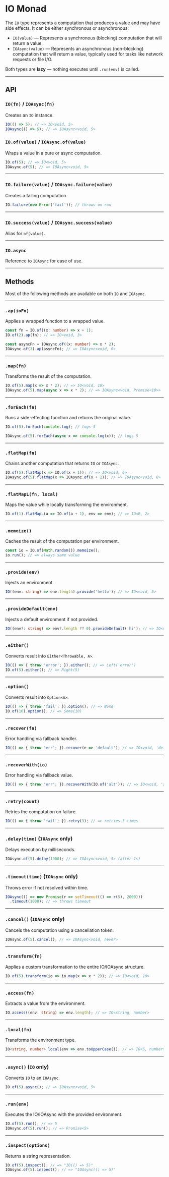 # IO Monad

The `IO` type represents a computation that produces a value and may have side effects. It can be either synchronous or asynchronous:

- `IO(value)` — Represents a synchronous (blocking) computation that will return a value.
- `IOAsync(value)` — Represents an asynchronous (non-blocking) computation that will return a value, typically used for tasks like network requests or file I/O.

Both types are **lazy** — nothing executes until `.run(env)` is called.

---

## API

### `IO(fn)` / `IOAsync(fn)`

Creates an `IO` instance. 

```ts
IO(() => 5); // => IO<void, 5>
IOAsync(() => 5); // => IOAsync<void, 5>
```

### `IO.of(value)` / `IOAsync.of(value)`

Wraps a value in a pure or async computation.

```ts
IO.of(5); // => IO<void, 5>
IOAsync.of(5); // => IOAsync<void, 5>
```

---

### `IO.failure(value)` / `IOAsync.failure(value)`

Creates a failing computation.

```ts
IO.failure(new Error('fail')); // throws on run
```

---

### `IO.success(value)` / `IOAsync.success(value)`

Alias for `of(value)`.

---

### `IO.async`

Reference to `IOAsync` for ease of use.

---

## Methods

Most of the following methods are available on both `IO` and `IOAsync`.

---

### `.ap(ioFn)`

Applies a wrapped function to a wrapped value.

```ts
const fn = IO.of((x: number) => x + 1);
IO.of(2).ap(fn); // => IO<void, 3>

const asyncFn = IOAsync.of((x: number) => x * 2);
IOAsync.of(3).ap(asyncFn); // => IOAsync<void, 6>
```

---

### `.map(fn)`

Transforms the result of the computation.

```ts
IO.of(5).map(x => x * 2); // => IO<void, 10>
IOAsync.of(5).map(async x => x * 2); // => IOAsync<void, Promise<10>>
```

---

### `.forEach(fn)`

Runs a side-effecting function and returns the original value.

```ts
IO.of(5).forEach(console.log); // logs 5

IOAsync.of(5).forEach(async x => console.log(x)); // logs 5
```

---

### `.flatMap(fn)`

Chains another computation that returns `IO` or `IOAsync`.

```ts
IO.of(5).flatMap(x => IO.of(x + 1)); // => IO<void, 6>
IOAsync.of(5).flatMap(x => IOAsync.of(x + 1)); // => IOAsync<void, 6>
```

---

### `.flatMapL(fn, local)`

Maps the value while locally transforming the environment.

```ts
IO.of(1).flatMapL(a => IO.of(a + 1), env => env); // => IO<R, 2>
```

---

### `.memoize()`

Caches the result of the computation per environment.

```ts
const io = IO.of(Math.random()).memoize();
io.run(); // => always same value
```

---

### `.provide(env)`

Injects an environment.

```ts
IO((env: string) => env.length).provide('hello'); // => IO<void, 5>
```

---

### `.provideDefault(env)`

Injects a default environment if not provided.

```ts
IO((env?: string) => env?.length ?? 0).provideDefault('hi'); // => IO<void, 2>
```

---

### `.either()`

Converts result into `Either<Throwable, A>`.

```ts
IO(() => { throw 'error'; }).either(); // => Left('error')
IO.of(5).either(); // => Right(5)
```

---

### `.option()`

Converts result into `Option<A>`.

```ts
IO(() => { throw 'fail'; }).option(); // => None
IO.of(10).option(); // => Some(10)
```

---

### `.recover(fn)`

Error handling via fallback handler.

```ts
IO(() => { throw 'err'; }).recover(e => 'default'); // => IO<void, 'default'>
```

---

### `.recoverWith(io)`

Error handling via fallback value.

```ts
IO(() => { throw 'err'; }).recoverWith(IO.of('alt')); // => IO<void, 'alt'>
```

---

### `.retry(count)`

Retries the computation on failure.

```ts
IO(() => { throw 'fail'; }).retry(3); // => retries 3 times
```

---

### `.delay(time)` (`IOAsync` only)

Delays execution by milliseconds.

```ts
IOAsync.of(5).delay(1000); // => IOAsync<void, 5> (after 1s)
```

---

### `.timeout(time)` (`IOAsync` only)

Throws error if not resolved within time.

```ts
IOAsync(() => new Promise(r => setTimeout(() => r(5), 2000)))
  .timeout(1000); // => throws timeout
```

---

### `.cancel()` (`IOAsync` only)

Cancels the computation using a cancellation token.

```ts
IOAsync.of(5).cancel(); // => IOAsync<void, never>
```

---

### `.transform(fn)`

Applies a custom transformation to the entire IO/IOAsync structure.

```ts
IO.of(5).transform(io => io.map(x => x * 2)); // => IO<void, 10>
```

---

### `.access(fn)`

Extracts a value from the environment.

```ts
IO.access((env: string) => env.length); // => IO<string, number>
```

---

### `.local(fn)`

Transforms the environment type.

```ts
IO<string, number>.local(env => env.toUpperCase()); // => IO<S, number>
```

---

### `.async()` (`IO` only)

Converts `IO` to an `IOAsync`.

```ts
IO.of(5).async(); // => IOAsync<void, 5>
```

---

### `.run(env)`

Executes the IO/IOAsync with the provided environment.

```ts
IO.of(5).run(); // => 5
IOAsync.of(5).run(); // => Promise<5>
```

---

### `.inspect(options)`

Returns a string representation.

```ts
IO.of(5).inspect(); // => "IO(() => 5)"
IOAsync.of(5).inspect(); // => "IOAsync(() => 5)"
```
